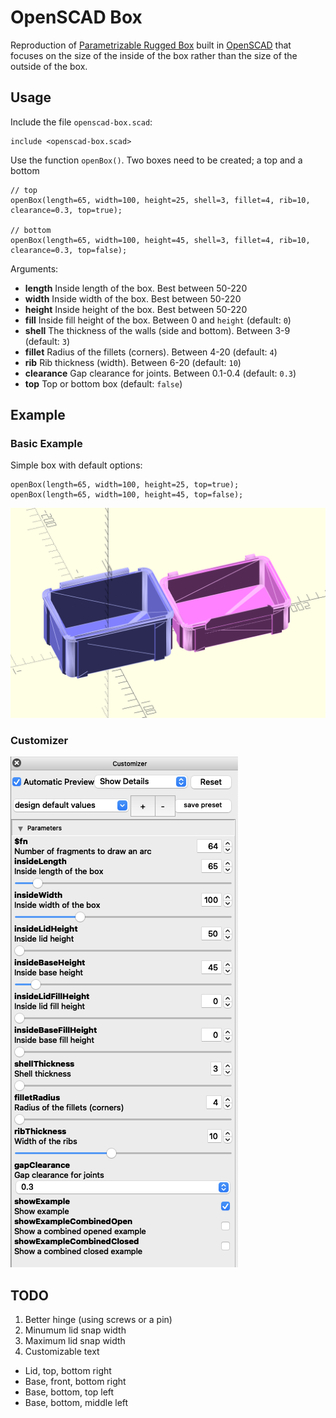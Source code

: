 # OpenSCAD Box

Reproduction of [Parametrizable Rugged Box](https://www.printables.com/model/168664-parametrizable-rugged-box-openscad) built in [OpenSCAD](http://www.openscad.org/) that focuses on the size of the inside of the box rather than the size of the outside of the box.

## Usage

Include the file `openscad-box.scad`:

```openscad
include <openscad-box.scad>
```

Use the function `openBox()`. Two boxes need to be created; a top and a bottom

```openscad
// top
openBox(length=65, width=100, height=25, shell=3, fillet=4, rib=10, clearance=0.3, top=true);

// bottom
openBox(length=65, width=100, height=45, shell=3, fillet=4, rib=10, clearance=0.3, top=false);
```

Arguments:

* __length__ Inside length of the box. Best between 50-220
* __width__ Inside width of the box. Best between 50-220
* __height__ Inside height of the box. Best between 50-220
* __fill__ Inside fill height of the box. Between 0 and `height` (default: `0`)
* __shell__ The thickness of the walls (side and bottom). Between 3-9 (default: `3`)
* __fillet__ Radius of the fillets (corners). Between 4-20 (default: `4`)
* __rib__ Rib thickness (width). Between 6-20 (default: `10`)
* __clearance__ Gap clearance for joints. Between 0.1-0.4 (default: `0.3`)
* __top__ Top or bottom box (default: `false`)

## Example

### Basic Example

Simple box with default options:

```openscad
openBox(length=65, width=100, height=25, top=true);
openBox(length=65, width=100, height=45, top=false);
```

![box_example_basic](./examples/basic.png)

### Customizer

![customizer](./examples/customizer.png)

## TODO

1. Better hinge (using screws or a pin)
2. Minumum lid snap width
3. Maximum lid snap width
4. Customizable text
  * Lid, top, bottom right
  * Base, front, bottom right
  * Base, bottom, top left
  * Base, bottom, middle left
